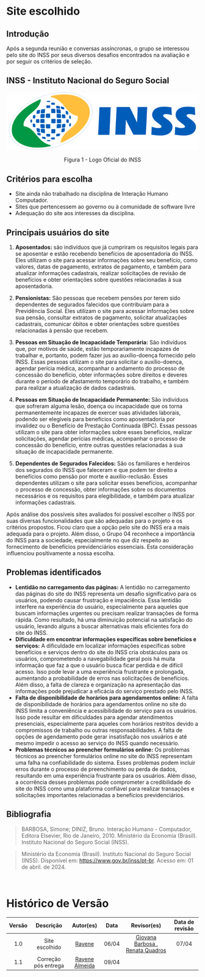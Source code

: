 # Site escolhido

## Introdução

Após a segunda reunião e conversas assíncronas, o grupo se interessou pelo site do INSS por seus diversos desafios encontrados na avaliação e por seguir os critérios de seleção.

## INSS - Instituto Nacional do Seguro Social
![INSS](assets/logoINSS.png)
<br>
<p align="center">
  Figura 1 - Logo Oficial do INSS
</p>

## Critérios para escolha

- Site ainda não trabalhado na disciplina de Interação Humano Computador.
- Sites que pertencessem ao governo ou à comunidade de software livre 
- Adequação do site aos interesses da disciplina.

## Principais usuários do site

1. **Aposentados:** são indivíduos que já cumpriram os requisitos legais para se aposentar e estão recebendo benefícios de aposentadoria do INSS. Eles utilizam o site para acessar informações sobre seu benefício, como valores, datas de pagamento, extratos de pagamento, e também para atualizar informações cadastrais, realizar solicitações de revisão de benefícios e obter orientações sobre questões relacionadas à sua aposentadoria.

2. **Pensionistas:** São pessoas que recebem pensões por terem sido dependentes de segurados falecidos que contribuíam para a Previdência Social. Eles utilizam o site para acessar informações sobre sua pensão, consultar extratos de pagamento, solicitar atualizações cadastrais, comunicar óbitos e obter orientações sobre questões relacionadas à pensão que recebem.

3. **Pessoas em Situação de Incapacidade Temporária:** São indivíduos que, por motivos de saúde, estão temporariamente incapazes de trabalhar e, portanto, podem fazer jus ao auxílio-doença fornecido pelo INSS. Essas pessoas utilizam o site para solicitar o auxílio-doença, agendar perícia médica, acompanhar o andamento do processo de concessão do benefício, obter informações sobre direitos e deveres durante o período de afastamento temporário do trabalho, e também para realizar a atualização de dados cadastrais.

4. **Pessoas em Situação de Incapacidade Permanente:** São indivíduos que sofreram alguma lesão, doença ou incapacidade que os torna permanentemente incapazes de exercer suas atividades laborais, podendo ser elegíveis para benefícios como aposentadoria por invalidez ou o Benefício de Prestação Continuada (BPC). Essas pessoas utilizam o site para obter informações sobre esses benefícios, realizar solicitações, agendar perícias médicas, acompanhar o processo de concessão do benefício, entre outras questões relacionadas à sua situação de incapacidade permanente.

5. **Dependentes de Segurados Falecidos:** São os familiares e herdeiros dos segurados do INSS que faleceram e que podem ter direito a benefícios como pensão por morte e auxílio-reclusão. Esses dependentes utilizam o site para solicitar esses benefícios, acompanhar o processo de concessão, obter informações sobre os documentos necessários e os requisitos para elegibilidade, e também para atualizar informações cadastrais.

Após análise dos possíveis sites avaliados foi possível escolher o INSS por suas diversas funcionalidades que são adequadas para o projeto e os critérios propostos. Ficou claro que a opção pelo site do INSS era a mais adequada para o projeto. Além disso, o Grupo 04 reconhece a importância do INSS para a sociedade, especialmente no que diz respeito ao fornecimento de benefícios previdenciários essenciais. Esta consideração influenciou positivamente a nossa escolha.

## Problemas identificados

- **Lentidão no carregamento das páginas:** A lentidão no carregamento das páginas do site do INSS representa um desafio significativo para os usuários, podendo causar frustração e impaciência. Essa lentidão interfere na experiência do usuário, especialmente para aqueles que buscam informações urgentes ou precisam realizar transações de forma rápida. Como resultado, há uma diminuição potencial na satisfação do usuário, levando alguns a buscar alternativas mais eficientes fora do site do INSS.
- **Dificuldade em encontrar informações específicas sobre benefícios e serviços:** A dificuldade em localizar informações específicas sobre benefícios e serviços dentro do site do INSS cria obstáculos para os usuários, comprometendo a navegabilidade geral pois há muita informação que faz a que o usuário busca ficar perdida e de difícil acesso. Isso pode levar a uma experiência frustrante e prolongada, aumentando a probabilidade de erros nas solicitações de benefícios. Além disso, a falta de clareza e organização na apresentação das informações pode prejudicar a eficácia do serviço prestado pelo INSS.
- **Falta de disponibilidade de horários para agendamentos online:** A falta de disponibilidade de horários para agendamentos online no site do INSS limita a conveniência e acessibilidade do serviço para os usuários. Isso pode resultar em dificuldades para agendar atendimentos presenciais, especialmente para aqueles com horários restritos devido a compromissos de trabalho ou outras responsabilidades. A falta de opções de agendamento pode gerar insatisfação nos usuários e até mesmo impedir o acesso ao serviço do INSS quando necessário.
- **Problemas técnicos ao preencher formulários online:** Os problemas técnicos ao preencher formulários online no site do INSS representam uma falha na confiabilidade do sistema. Esses problemas podem incluir erros durante o processo de preenchimento ou perda de dados, resultando em uma experiência frustrante para os usuários. Além disso, a ocorrência desses problemas pode comprometer a credibilidade do site do INSS como uma plataforma confiável para realizar transações e solicitações importantes relacionadas a benefícios previdenciários.

## Bibliografia

> BARBOSA, Simone; DINIZ, Bruno. Interação Humano - Computador, Editora Elsevier, Rio de Janeiro, 2010.
Ministério da Economia (Brasil). Instituto Nacional do Seguro Social (INSS).

> Ministério da Economia (Brasil). Instituto Nacional do Seguro Social (INSS). Disponível em: https://www.gov.br/inss/pt-br. Acesso em: 01 de abril. de 2024.
<br/>


# Histórico de Versão 

| Versão |          Descrição              |     Autor(es)      |      Data      |   Revisor(es)     |    Data de revisão    |  
|:------:|:-------------------------------:|:--------------:|:--------------:|:-------------:|:---------------------:|
|  1.0   |  Site escolhido                  |  [Rayene](https://github.com/rayenealmeida)    |   06/04   |       [Giovana Barbosa ](https://github.com/gio221), [Renata Quadros ](https://github.com/Renatinha28)     |     07/04                 |
|  1.1   | Correção pós entrega                   |   [Rayene Almeida ](https://github.com/rayenealmeida)      |   09/04   |              |                      |

